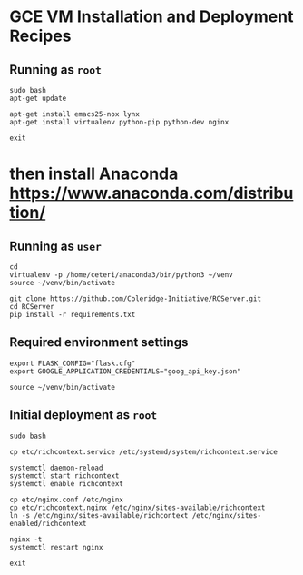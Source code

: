 # GCE VM Installation and Deployment Recipes


## Running as `root`
```
sudo bash
apt-get update

apt-get install emacs25-nox lynx
apt-get install virtualenv python-pip python-dev nginx

exit
```

# then install Anaconda <https://www.anaconda.com/distribution/>


## Running as `user`
```
cd
virtualenv -p /home/ceteri/anaconda3/bin/python3 ~/venv
source ~/venv/bin/activate

git clone https://github.com/Coleridge-Initiative/RCServer.git
cd RCServer
pip install -r requirements.txt
```


## Required environment settings
```
export FLASK_CONFIG="flask.cfg"
export GOOGLE_APPLICATION_CREDENTIALS="goog_api_key.json"

source ~/venv/bin/activate
```


## Initial deployment as `root`
```
sudo bash

cp etc/richcontext.service /etc/systemd/system/richcontext.service

systemctl daemon-reload
systemctl start richcontext
systemctl enable richcontext

cp etc/nginx.conf /etc/nginx
cp etc/richcontext.nginx /etc/nginx/sites-available/richcontext
ln -s /etc/nginx/sites-available/richcontext /etc/nginx/sites-enabled/richcontext

nginx -t
systemctl restart nginx

exit
```
